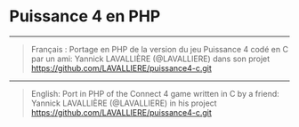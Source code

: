 # Puissance 4 en PHP

----

> Français : Portage en PHP de la version du jeu Puissance 4 codé en C par un ami: Yannick LAVALLIÈRE (@LAVALLIERE) dans son projet https://github.com/LAVALLIERE/puissance4-c.git

----

> English: Port in PHP of the Connect 4 game written in C by a friend: Yannick LAVALLIÈRE (@LAVALLIERE) in his project https://github.com/LAVALLIERE/puissance4-c.git
